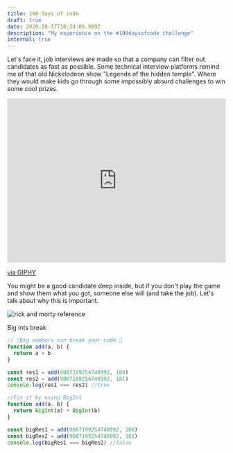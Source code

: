 ```yaml
---
title: 100 days of code
draft: true
date: 2020-10-17T18:24:09.989Z
description: "My experience on the #100daysofcode challenge"
internal: true
---
```


Let's face it, job interviews are made so that a company can filter out candidates as fast as possible. Some technical interview platforms remind me of that old Nickelodeon show "Legends of the hidden temple". Where they would make kids go through some impossibly absurd challenges to win some cool prizes.

<div style="width:100%;height:0;padding-bottom:75%;position:relative;"><iframe src="https://giphy.com/embed/3o6nUOvnxxN7MGmhHy" width="100%" height="100%" style="position:absolute" frameBorder="0" class="giphy-embed" allowFullScreen></iframe></div><p><a href="https://giphy.com/gifs/splat-nicksplat-legends-of-the-hidden-temple-3o6nUOvnxxN7MGmhHy">via GIPHY</a></p>

You might be a good candidate deep inside, but if you don't play the game and show them what you got, someone else will (and take the job). Let's talk about why this is important.

![rick and morty reference](/img/smwyg.jpg "Show me what you got!")

Big ints break

```JavaScript
// 🚨Big numbers can break your code 🚨
function add(a, b) {
  return a + b
}

const res1 = add(9007199254740992, 100)
const res2 = add(9007199254740992, 101)
console.log(res1 === res2) //true

//Fix it by using BigInt
function add(a, b) {
  return BigInt(a) + BigInt(b)
}

const bigRes1 = add(9007199254740992, 100)
const bigRes2 = add(9007199254740992, 101)
console.log(bigRes1 === bigRes2) //false
```
